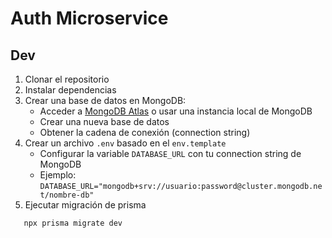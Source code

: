 # Auth Microservice

## Dev

1. Clonar el repositorio
2. Instalar dependencias
3. Crear una base de datos en MongoDB:
   - Acceder a [MongoDB Atlas](https://www.mongodb.com/cloud/atlas) o usar una instancia local de MongoDB
   - Crear una nueva base de datos
   - Obtener la cadena de conexión (connection string)
4. Crear un archivo `.env` basado en el `env.template`
   - Configurar la variable `DATABASE_URL` con tu connection string de MongoDB
   - Ejemplo: `DATABASE_URL="mongodb+srv://usuario:password@cluster.mongodb.net/nombre-db"`
5. Ejecutar migración de prisma 
```bash
   npx prisma migrate dev